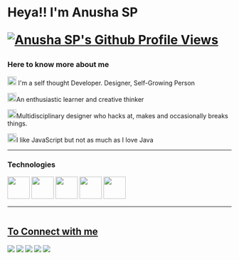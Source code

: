 <!DOCTYPE html>
<html lang="en">
<head>
    <meta charset="UTF-8">
    <meta http-equiv="X-UA-Compatible" content="IE=edge">
    <meta name="viewport" content="width=device-width, initial-scale=1.0">
</head>
<body>
    <h1>Heya!! I'm Anusha SP <p><a target="_blank" rel="noopener noreferrer" href="https://komarev.com/ghpvc/?username=anushasp07"><img src="https://komarev.com/ghpvc/?username=anushasp07" alt="Anusha SP's Github Profile Views" data-canonical-src="https://komarev.com/ghpvc/?username=anushasp07" style="max-width: 100%;"></a></p></h1>
    <h3>Here to know more about me</h3>
    <p><img height="20" src="https://camo.githubusercontent.com/f3991a7dddbf76cee94523f26ad83dec43956105d2966d09c3eb566d953a08e1/68747470733a2f2f6163656769662e636f6d2f77702d636f6e74656e742f75706c6f6164732f323032302f6237326e76362f706172747970617272742d33302e676966" alt=""> I'm a self thought Developer. Designer, Self-Growing Person</p>
    <p><img height="20" src="https://camo.githubusercontent.com/f3991a7dddbf76cee94523f26ad83dec43956105d2966d09c3eb566d953a08e1/68747470733a2f2f6163656769662e636f6d2f77702d636f6e74656e742f75706c6f6164732f323032302f6237326e76362f706172747970617272742d33302e676966" alt="">An enthusiastic learner and creative thinker</p>
    <p><img height="20" src="https://camo.githubusercontent.com/f3991a7dddbf76cee94523f26ad83dec43956105d2966d09c3eb566d953a08e1/68747470733a2f2f6163656769662e636f6d2f77702d636f6e74656e742f75706c6f6164732f323032302f6237326e76362f706172747970617272742d33302e676966" alt="">Multidisciplinary designer who hacks at, makes and occasionally breaks things.</p>
    <p><img height="20" src="https://camo.githubusercontent.com/f3991a7dddbf76cee94523f26ad83dec43956105d2966d09c3eb566d953a08e1/68747470733a2f2f6163656769662e636f6d2f77702d636f6e74656e742f75706c6f6164732f323032302f6237326e76362f706172747970617272742d33302e676966" alt="">I like JavaScript but not as much as I love Java</p>
  <hr>
    <h3>Technologies</h3>
    <div>
      <img height="50" src="https://camo.githubusercontent.com/7911c53f2f66424f2e58d69d4fcff2bc050458b5ac86115ba2c8b70fcb0ffa01/68747470733a2f2f75706c6f61642e77696b696d656469612e6f72672f77696b6970656469612f636f6d6d6f6e732f7468756d622f362f36312f48544d4c355f6c6f676f5f616e645f776f72646d61726b2e7376672f3132303070782d48544d4c355f6c6f676f5f616e645f776f72646d61726b2e7376672e706e67"" alt="">
       <img height="50" src="https://camo.githubusercontent.com/b0745d9f9424ad49736f50b62bac4da0ebb61b3e0d48a25ddcf829b7a797d149/68747470733a2f2f75706c6f61642e77696b696d656469612e6f72672f77696b6970656469612f636f6d6d6f6e732f7468756d622f392f39392f556e6f6666696369616c5f4a6176615363726970745f6c6f676f5f322e7376672f32323070782d556e6f6666696369616c5f4a6176615363726970745f6c6f676f5f322e7376672e706e67" alt="">
       <img height="50" src="https://img.shields.io/badge/Java-ED8B00?style=for-the-badge&logo=java&logoColor=white" alt="">
       <img height="50" src="https://camo.githubusercontent.com/b24794bf48946ae7053e015da9a19047d087b19d43cb1aff6f89341cc34e1dd4/68747470733a2f2f75706c6f61642e77696b696d656469612e6f72672f77696b6970656469612f636f6d6d6f6e732f642f64352f435353335f6c6f676f5f616e645f776f72646d61726b2e737667" alt="">
       <img height="50" src="https://camo.githubusercontent.com/f4bae627d4751f04376f2fa308f7dc8e576ca891d03713b9ff1c71d643dc18b2/68747470733a2f2f75706c6f61642e77696b696d656469612e6f72672f77696b6970656469612f636f6d6d6f6e732f7468756d622f392f39362f536173735f4c6f676f5f436f6c6f722e7376672f3132303070782d536173735f4c6f676f5f436f6c6f722e7376672e706e67" alt="">
    </div>
    <hr>
    <a href="https://github.com/jstrieb/github-stats">
<p><img src="https://github-readme-stats.vercel.app/api?username=AnushaSP07" alt="" style="max-width: 100%;">
    <div>
    </div>
        <h2>To Connect with me</h2>
        <div>
        <img src="https://img.shields.io/badge/GitHub-100000?style=for-the-badge&logo=github&logoColor=white"><a href="https://github.com/AnushaSP07"></a>
        <img src="https://img.shields.io/badge/Twitter-1DA1F2?style=for-the-badge&logo=twitter&logoColor=white"><a href="https://twitter.com/AnushaSP07"></a>
        <img src="https://img.shields.io/badge/LinkedIn-0077B5?style=for-the-badge&logo=linkedin&logoColor=white"><a href="https://www.linkedin.com/in/anjana-7532b8221/"></a>
        <img src="https://img.shields.io/badge/LinkedIn-0077B5?style=for-the-badge&logo=linkedin&logoColor=white"><a href="https://www.linkedin.com/in/anjana-7532b8221/"></a>
        <img src="https://img.shields.io/badge/Quora-%23B92B27.svg?&style=for-the-badge&logo=Quora&logoColor=white"><a href="https://www.quora.com/profile/Tina-2841"></a>
        </div>
</body>
</html>
